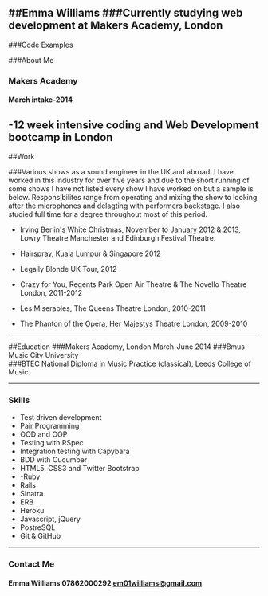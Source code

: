 ##Emma Williams
###Currently studying web development at Makers Academy, London
-------------------------------------------------------------------

###Code Examples

###About Me

### Makers Academy
#### March intake-2014

 -12 week intensive coding and Web Development bootcamp in London
--------------------------------------------------------------------

##Work

###Various shows as a sound engineer in the UK and abroad. I have worked in this industry for over five years and due to the short running of some shows I have not listed every show I have worked on but a sample is below. Responsibilites range from operating and mixing the show to looking after the microphones and delagting with performers backstage. I also studied full time for a degree throughout most of this period.

* Irving Berlin's White Christmas, November to January 2012 & 2013, Lowry Theatre Manchester and Edinburgh Festival Theatre.

* Hairspray, Kuala Lumpur & Singapore 2012

* Legally Blonde UK Tour, 2012

* Crazy for You, Regents Park Open Air Theatre & The Novello Theatre London, 2011-2012

* Les Miserables, The Queens Theatre London, 2010-2011

* The Phanton of the Opera, Her Majestys Theatre London, 2009-2010

-------------------------------------------------------------
##Education 
###Makers Academy, London March-June 2014 
###Bmus Music City University  
###BTEC National Diploma in Music Practice (classical), Leeds College of Music. 

-------------------------------------------------------------

### Skills

- Test driven development
- Pair Programming 
- OOD and OOP
- Testing with RSpec
- Integration testing with Capybara
- BDD with Cucumber
- HTML5, CSS3 and Twitter Bootstrap
- -Ruby
- Rails
- Sinatra
- ERB
- Heroku
- Javascript, jQuery
- PostreSQL
- Git & GitHub

--------------------------------------------------------------

### Contact Me
#### Emma Williams 07862000292 em01williams@gmail.com 
[GitHub]: https://github.com/Em01
[Linkedin]: http://linkedin.com/in
